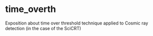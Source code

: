 # time_overth

Exposition about time over threshold technique applied to Cosmic ray detection (in the case of the SciCRT)
